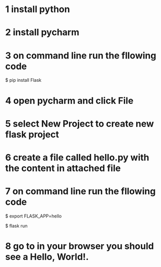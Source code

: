 # 1 install python 

# 2 install pycharm

# 3 on command line run the fllowing code
  
   $ pip install Flask 

# 4 open pycharm and click File

# 5 select New Project to create new flask project

# 6 create a file called hello.py with the content in attached file  

# 7 on command line run the fllowing code

   $ export FLASK_APP=hello

   $ flask run


# 8 go to in your browser you should see a Hello, World!.
